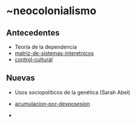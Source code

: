# ~neocolonialismo

## Antecedentes

* Teoría de la dependencia
* [matriz-de-sistemas-interetnicos](matriz-de-sistemas-interetnicos.md)
* [control-cultural](control-cultural.md)

## Nuevas

* Usos sociopolíticos de la genética (Sarah Abel)

* [acumulacion-por-desposesion](acumulacion-por-desposesion.md)

* 
